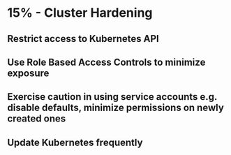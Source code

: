 # 15% - Cluster Hardening

## Restrict access to Kubernetes API

## Use Role Based Access Controls to minimize exposure

## Exercise caution in using service accounts e.g. disable defaults, minimize permissions on newly created ones

## Update Kubernetes frequently
